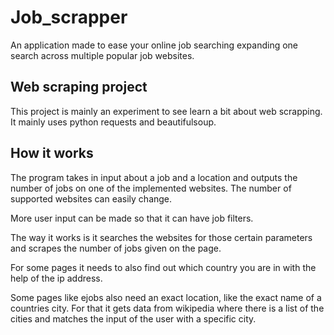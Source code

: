 # Job_scrapper
An application made to ease your online job searching expanding one search across multiple popular job websites.

## Web scraping project
This project is mainly an experiment to see learn a bit about web scrapping. It mainly uses python requests and beautifulsoup.

## How it works
The program takes in input about a job and a location and outputs the number of jobs on one of the implemented websites. The number of supported websites can easily change.

More user input can be made so that it can have job filters.

The way it works is it searches the websites for those certain parameters and scrapes the number of jobs given on the page.

For some pages it needs to also find out which country you are in with the help of the ip address.

Some pages like ejobs also need an exact location, like the exact name of a countries city. For that it gets data from wikipedia where there is a list of the cities and matches the input of the user with a specific city.
